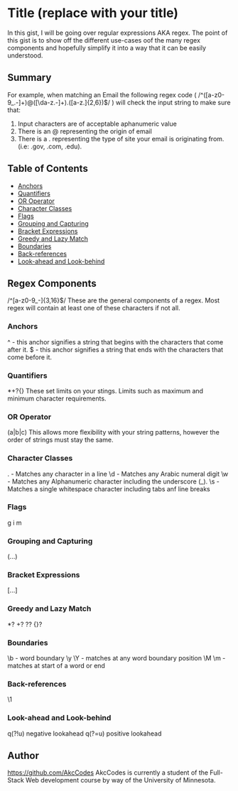 # Title (replace with your title)

In this gist, I will be going over regular expressions AKA regex. The point of this gist is to show off the different use-cases oof the many regex components and hopefully simplify it into a way that it can be easily understood.

## Summary

For example, when matching an Email the following regex code ( /^([a-z0-9_\.-]+)@([\da-z\.-]+)\.([a-z\.]{2,6})$/ ) will check the input string to make sure that:
1. Input characters are of acceptable aphanumeric value
2. There is an @ representing the origin of email
3. There is a . representing the type of site your email is originating from. (i.e: .gov, .com, .edu).
## Table of Contents

- [Anchors](#anchors)
- [Quantifiers](#quantifiers)
- [OR Operator](#or-operator)
- [Character Classes](#character-classes)
- [Flags](#flags)
- [Grouping and Capturing](#grouping-and-capturing)
- [Bracket Expressions](#bracket-expressions)
- [Greedy and Lazy Match](#greedy-and-lazy-match)
- [Boundaries](#boundaries)
- [Back-references](#back-references)
- [Look-ahead and Look-behind](#look-ahead-and-look-behind)

## Regex Components
/^[a-z0-9_-]{3,16}$/
These are the general components of a regex. Most regex will contain at least one of these characters if not all.
### Anchors
^ - this anchor signifies a string that begins with the characters that come after it.
$ - this anchor signifies a string that ends with the characters that come before it.

### Quantifiers
*+?{}
These set limits on your stings. Limits such as maximum and minimum character requirements.
### OR Operator
(a|b|c)
This allows more flexibility with your string patterns, however the order of strings must stay the same.
### Character Classes
. - Matches any character in a line
 \d - Matches any Arabic numeral digit
 \w - Matches any Alphanumeric character including the underscore (_).
 \s - Matches a single whitespace character including tabs anf line breaks
### Flags
g i m
### Grouping and Capturing
(...)
### Bracket Expressions
[...]
### Greedy and Lazy Match
*? +? ?? {}?
### Boundaries
\b - word boundary
\y \Y - matches at any word boundary position
\M \m - matches at start of a word or end

### Back-references
\1
### Look-ahead and Look-behind
q(?!u) negative lookahead
q(?=u) positive lookahead
## Author

https://github.com/AkcCodes
AkcCodes is currently a student of the Full-Stack Web development course by way of the University of Minnesota.

